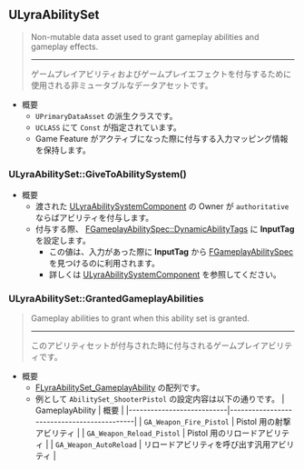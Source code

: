 ## ULyraAbilitySet

> Non-mutable data asset used to grant gameplay abilities and gameplay effects.  
> 
> ----
> ゲームプレイアビリティおよびゲームプレイエフェクトを付与するために使用される非ミュータブルなデータアセットです。  

* 概要
	* `UPrimaryDataAsset` の派生クラスです。
	* `UCLASS` にて `Const` が指定されています。
	* Game Feature がアクティブになった際に付与する入力マッピング情報を保持します。

### ULyraAbilitySet::GiveToAbilitySystem()

* 概要
	* 渡された [ULyraAbilitySystemComponent] の Owner が `authoritative` ならばアビリティを付与します。
	* 付与する際、 [FGameplayAbilitySpec::DynamicAbilityTags] に **InputTag** を設定します。
		* この値は、入力があった際に **InputTag** から [FGameplayAbilitySpec] を見つけるのに利用されます。
		* 詳しくは [ULyraAbilitySystemComponent] を参照してください。

### ULyraAbilitySet::GrantedGameplayAbilities

> Gameplay abilities to grant when this ability set is granted.  
> 
> ----
> このアビリティセットが付与された時に付与されるゲームプレイアビリティです。  

* 概要
	* [FLyraAbilitySet_GameplayAbility] の配列です。
	* 例として `AbilitySet_ShooterPistol` の設定内容は以下の通りです。
		| GameplayAbility           | 概要                                       |
		|---------------------------|--------------------------------------------|
		| `GA_Weapon_Fire_Pistol`   | Pistol 用の射撃アビリティ                  |
		| `GA_Weapon_Reload_Pistol` | Pistol 用のリロードアビリティ              |
		| `GA_Weapon_AutoReload`    | リロードアビリティを呼び出す汎用アビリティ |



<!--- ページ内のリンク --->

<!--- 自前の画像へのリンク --->

<!--- generated --->
[FLyraAbilitySet_GameplayAbility]: ../../Lyra/GameplayAbility/FLyraAbilitySet_GameplayAbility.md#flyraabilitysetgameplayability
[ULyraAbilitySystemComponent]: ../../Lyra/GameplayAbility/ULyraAbilitySystemComponent.md#ulyraabilitysystemcomponent
[FGameplayAbilitySpec]: ../../UE/GameplayAbility/FGameplayAbilitySpec.md#fgameplayabilityspec
[FGameplayAbilitySpec::DynamicAbilityTags]: ../../UE/GameplayAbility/FGameplayAbilitySpec.md#fgameplayabilityspecdynamicabilitytags
